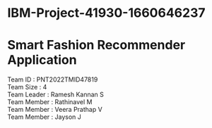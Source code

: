 # IBM-Project-41930-1660646237
<h1>Smart Fashion Recommender Application </h1>

Team ID     : PNT2022TMID47819<br>
Team Size   : 4<br>
Team Leader : Ramesh Kannan S<br>
Team Member : Rathinavel M<br>
Team Member : Veera Prathap V<br>
Team Member : Jayson J<br>

